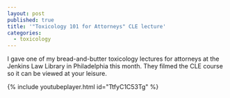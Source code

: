 ```yaml
---
layout: post
published: true
title: '"Toxicology 101 for Attorneys" CLE lecture'
categories:
  - toxicology
---
```



I gave one of my bread-and-butter toxicology lectures for attorneys at the Jenkins Law Library in Philadelphia this month. They filmed the CLE course so it can be viewed at your leisure.

{% include youtubeplayer.html id="TtfyC1C53Tg" %}

&nbsp;